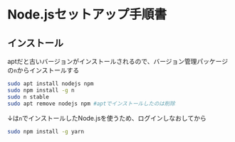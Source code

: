 # Node.jsセットアップ手順書

## インストール

aptだと古いバージョンがインストールされるので、バージョン管理パッケージの`n`からインストールする

```bash
sudo apt install nodejs npm
sudo npm install -g n
sudo n stable
sudo apt remove nodejs npm #aptでインストールしたのは削除
```

↓は`n`でインストールしたNode.jsを使うため、ログインしなおしてから

```bash
sudo npm install -g yarn
```

